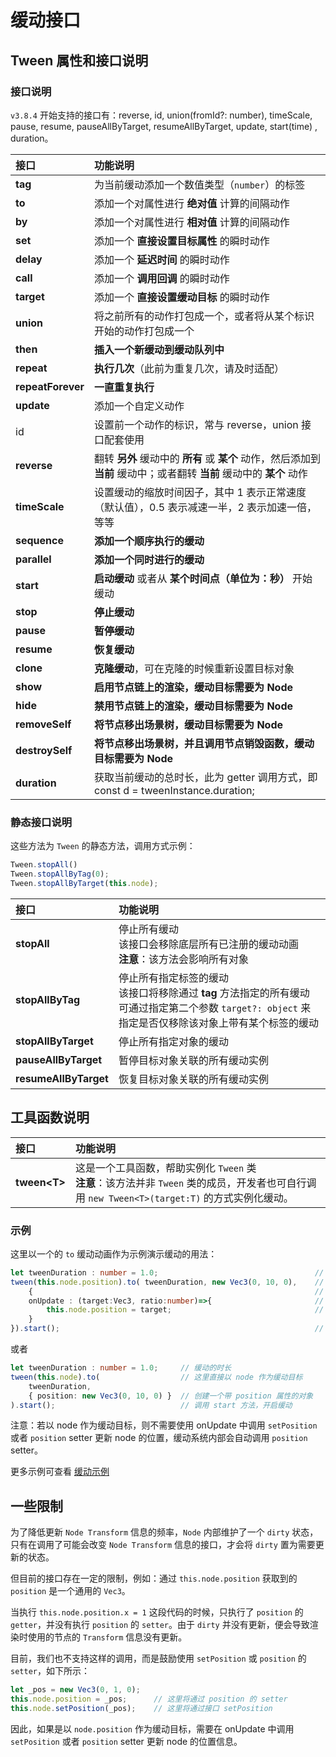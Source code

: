 # 缓动接口

## Tween 属性和接口说明

### 接口说明

`v3.8.4` 开始支持的接口有：reverse, id, union(fromId?: number), timeScale, pause, resume, pauseAllByTarget, resumeAllByTarget, update, start(time) , duration。

| 接口               | 功能说明                                     |
| :---------------- | :------------------------------------------ |
| **tag**           | 为当前缓动添加一个数值类型（`number`）的标签 |
| **to**            | 添加一个对属性进行 **绝对值** 计算的间隔动作  |
| **by**            | 添加一个对属性进行 **相对值** 计算的间隔动作  |
| **set**           | 添加一个 **直接设置目标属性** 的瞬时动作      |
| **delay**         | 添加一个 **延迟时间** 的瞬时动作              |
| **call**          | 添加一个 **调用回调** 的瞬时动作              |
| **target**        | 添加一个 **直接设置缓动目标** 的瞬时动作      |
| **union**         | 将之前所有的动作打包成一个，或者将从某个标识开始的动作打包成一个 |
| **then**          | **插入一个新缓动到缓动队列中**           |
| **repeat**        | **执行几次**（此前为重复几次，请及时适配）  |
| **repeatForever** | **一直重复执行**                            |
| **update** | 添加一个自定义动作 |
| id | 设置前一个动作的标识，常与 reverse，union 接口配套使用 |
| **reverse** | 翻转 **另外** 缓动中的 **所有** 或 **某个** 动作，然后添加到 **当前** 缓动中；或者翻转 **当前** 缓动中的 **某个** 动作 |
| **timeScale** | 设置缓动的缩放时间因子，其中 1 表示正常速度（默认值），0.5 表示减速一半，2 表示加速一倍，等等 |
| **sequence**      | **添加一个顺序执行的缓动**                  |
| **parallel**      | **添加一个同时进行的缓动**                  |
| **start**         | **启动缓动** 或者从 **某个时间点（单位为：秒）** 开始缓动  |
| **stop**          | **停止缓动**                                |
| **pause** | **暂停缓动** |
| **resume** | **恢复缓动** |
| **clone**         | **克隆缓动**，可在克隆的时候重新设置目标对象              |
| **show**          | **启用节点链上的渲染，缓动目标需要为 Node** |
| **hide**          | **禁用节点链上的渲染，缓动目标需要为 Node** |
| **removeSelf**    | **将节点移出场景树，缓动目标需要为 Node**   |
| **destroySelf** | **将节点移出场景树，并且调用节点销毁函数，缓动目标需要为 Node** |
| **duration** | 获取当前缓动的总时长，此为 getter 调用方式，即 const d = tweenInstance.duration; |

### 静态接口说明

这些方法为 `Tween` 的静态方法，调用方式示例：

```ts
Tween.stopAll()
Tween.stopAllByTag(0);
Tween.stopAllByTarget(this.node);
```

| 接口 | 功能说明 |
| :--- | :--- |
| **stopAll**         | 停止所有缓动 <br> 该接口会移除底层所有已注册的缓动动画 <br> **注意**：该方法会影响所有对象 |
| **stopAllByTag**    | 停止所有指定标签的缓动  <br> 该接口将移除通过 **tag** 方法指定的所有缓动 <br> 可通过指定第二个参数 `target?: object` 来指定是否仅移除该对象上带有某个标签的缓动 |
| **stopAllByTarget** | 停止所有指定对象的缓动 |
| **pauseAllByTarget** | 暂停目标对象关联的所有缓动实例 |
| **resumeAllByTarget** | 恢复目标对象关联的所有缓动实例 |

## 工具函数说明

|接口| 功能说明
|:-- |:--|
|**tween\<T\>**| 这是一个工具函数，帮助实例化 `Tween` 类 <br> **注意**：该方法并非 `Tween` 类的成员，开发者也可自行调用 `new Tween<T>(target:T)` 的方式实例化缓动。

### 示例

这里以一个的 `to` 缓动动画作为示例演示缓动的用法：

```ts
let tweenDuration : number = 1.0;                                   // 缓动的时长
tween(this.node.position).to( tweenDuration, new Vec3(0, 10, 0),    // 这里以node的位置信息坐标缓动的目标 
    {                                                               // ITweenOption 的接口实现：
    onUpdate : (target:Vec3, ratio:number)=>{                       // onUpdate 接受当前缓动的进度
        this.node.position = target;                                // 将缓动系统计算出的结果赋予 node 的位置
    }
}).start();                                                         // 调用 start 方法，开启缓动
```

或者

```ts
let tweenDuration : number = 1.0;     // 缓动的时长
tween(this.node).to(                  // 这里直接以 node 作为缓动目标
    tweenDuration,
    { position: new Vec3(0, 10, 0) }  // 创建一个带 position 属性的对象
).start();                            // 调用 start 方法，开启缓动
```

注意：若以 node 作为缓动目标，则不需要使用 onUpdate 中调用 `setPosition` 或者 `position` setter 更新 node 的位置，缓动系统内部会自动调用 `position` setter。

更多示例可查看 [缓动示例](tween-example.md)

## 一些限制

为了降低更新 `Node Transform` 信息的频率，`Node` 内部维护了一个 `dirty` 状态，只有在调用了可能会改变 `Node Transform` 信息的接口，才会将 `dirty` 置为需要更新的状态。

但目前的接口存在一定的限制，例如：通过 `this.node.position` 获取到的 `position` 是一个通用的 `Vec3`。

当执行 `this.node.position.x = 1` 这段代码的时候，只执行了 `position` 的 `getter`，并没有执行 `position` 的 `setter`。由于 `dirty` 并没有更新，便会导致渲染时使用的节点的 `Transform` 信息没有更新。

目前，我们也不支持这样的调用，而是鼓励使用 `setPosition` 或 `position` 的 `setter`，如下所示：

```typescript
let _pos = new Vec3(0, 1, 0);
this.node.position = _pos;      // 这里将通过 position 的 setter
this.node.setPosition(_pos);    // 这里将通过接口 setPosition
```

因此，如果是以 `node.position` 作为缓动目标，需要在 onUpdate 中调用 `setPosition` 或者 `position` setter 更新 node 的位置信息。
